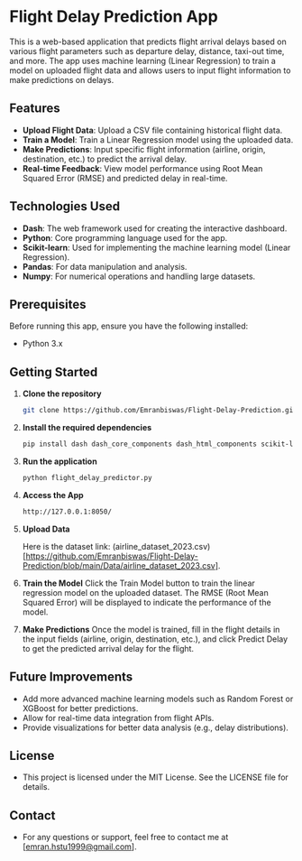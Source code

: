 # Flight Delay Prediction App

This is a web-based application that predicts flight arrival delays based on various flight parameters such as departure delay, distance, taxi-out time, and more. The app uses machine learning (Linear Regression) to train a model on uploaded flight data and allows users to input flight information to make predictions on delays.

## Features

- **Upload Flight Data**: Upload a CSV file containing historical flight data.
- **Train a Model**: Train a Linear Regression model using the uploaded data.
- **Make Predictions**: Input specific flight information (airline, origin, destination, etc.) to predict the arrival delay.
- **Real-time Feedback**: View model performance using Root Mean Squared Error (RMSE) and predicted delay in real-time.

## Technologies Used

- **Dash**: The web framework used for creating the interactive dashboard.
- **Python**: Core programming language used for the app.
- **Scikit-learn**: Used for implementing the machine learning model (Linear Regression).
- **Pandas**: For data manipulation and analysis.
- **Numpy**: For numerical operations and handling large datasets.

## Prerequisites

Before running this app, ensure you have the following installed:

- Python 3.x

## Getting Started

1. **Clone the repository**

   ```bash
   git clone https://github.com/Emranbiswas/Flight-Delay-Prediction.git
   
2. **Install the required dependencies**

   ```bash
   pip install dash dash_core_components dash_html_components scikit-learn pandas numpy
   
3. **Run the application**

   ```bash
   python flight_delay_predictor.py

4. **Access the App**

   ```bash
   http://127.0.0.1:8050/

5. **Upload Data**

   Here is the dataset link: (airline_dataset_2023.csv)[https://github.com/Emranbiswas/Flight-Delay-Prediction/blob/main/Data/airline_dataset_2023.csv].

6.  **Train the Model**
   Click the Train Model button to train the linear regression model on the uploaded dataset. The RMSE (Root Mean Squared Error) will be displayed to indicate the       performance of the model.

7. **Make Predictions**
   Once the model is trained, fill in the flight details in the input fields (airline, origin, destination, etc.), and click Predict Delay to get the predicted arrival delay for the flight.

## Future Improvements
- Add more advanced machine learning models such as Random Forest or XGBoost for better predictions.
- Allow for real-time data integration from flight APIs.
- Provide visualizations for better data analysis (e.g., delay distributions).

## License
- This project is licensed under the MIT License. See the LICENSE file for details.

## Contact
- For any questions or support, feel free to contact me at [emran.hstu1999@gmail.com].
